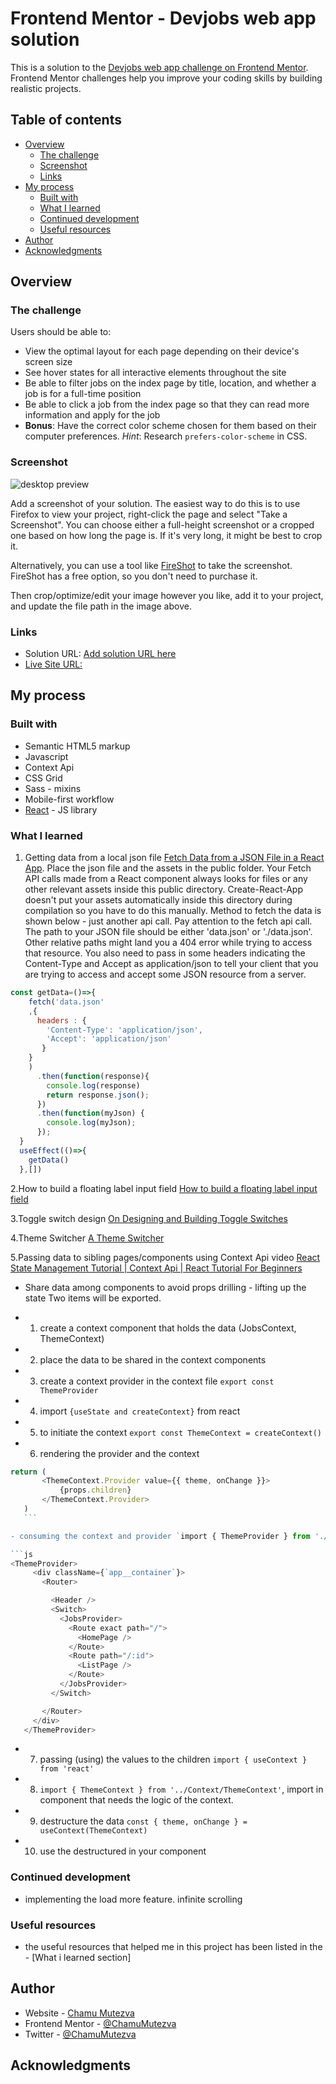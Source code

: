 # Frontend Mentor - Devjobs web app solution

This is a solution to the [Devjobs web app challenge on Frontend Mentor](https://www.frontendmentor.io/challenges/devjobs-web-app-HuvC_LP4l). Frontend Mentor challenges help you improve your coding skills by building realistic projects.

## Table of contents

- [Overview](#overview)
  - [The challenge](#the-challenge)
  - [Screenshot](#screenshot)
  - [Links](#links)
- [My process](#my-process)
  - [Built with](#built-with)
  - [What I learned](#what-i-learned)
  - [Continued development](#continued-development)
  - [Useful resources](#useful-resources)
- [Author](#author)
- [Acknowledgments](#acknowledgments)

## Overview

### The challenge

Users should be able to:

- View the optimal layout for each page depending on their device's screen size
- See hover states for all interactive elements throughout the site
- Be able to filter jobs on the index page by title, location, and whether a job is for a full-time position
- Be able to click a job from the index page so that they can read more information and apply for the job
- **Bonus**: Have the correct color scheme chosen for them based on their computer preferences. _Hint_: Research `prefers-color-scheme` in CSS.

### Screenshot

![desktop preview](./src/assets/desktop.png)

Add a screenshot of your solution. The easiest way to do this is to use Firefox to view your project, right-click the page and select "Take a Screenshot". You can choose either a full-height screenshot or a cropped one based on how long the page is. If it's very long, it might be best to crop it.

Alternatively, you can use a tool like [FireShot](https://getfireshot.com/) to take the screenshot. FireShot has a free option, so you don't need to purchase it.

Then crop/optimize/edit your image however you like, add it to your project, and update the file path in the image above.

### Links

- Solution URL: [Add solution URL here](https://your-solution-url.com)
- [Live Site URL:](https://devjobs-web-app.netlify.app/)

## My process

### Built with

- Semantic HTML5 markup
- Javascript
- Context Api
- CSS Grid
- Sass - mixins
- Mobile-first workflow
- [React](https://reactjs.org/) - JS library

### What I learned

1. Getting data from a local json file [Fetch Data from a JSON File in a React App](https://app.pluralsight.com/guides/fetch-data-from-a-json-file-in-a-react-app).
Place the json file and the assets in the public folder. Your Fetch API calls made from a React component always looks for files or any other relevant assets inside this public directory. Create-React-App doesn't put your assets automatically inside this directory during compilation so you have to do this manually. Method to fetch the data is shown below - just another api call. Pay attention to the fetch api call. The path to your JSON file should be either 'data.json' or './data.json'. Other relative paths might land you a 404 error while trying to access that resource. You also need to pass in some headers indicating the Content-Type and Accept as application/json to tell your client that you are trying to access and accept some JSON resource from a server.

```javascript
const getData=()=>{
    fetch('data.json'
    ,{
      headers : { 
        'Content-Type': 'application/json',
        'Accept': 'application/json'
       }
    }
    )
      .then(function(response){
        console.log(response)
        return response.json();
      })
      .then(function(myJson) {
        console.log(myJson);
      });
  }
  useEffect(()=>{
    getData()
  },[])

  ```

2.How to build a floating label input field [How to build a floating label input field](https://itnext.io/how-to-build-a-floating-label-input-field-f9b21669fe2f)

3.Toggle switch design [On Designing and Building Toggle Switches](https://www.sarasoueidan.com/blog/toggle-switch-design/)

4.Theme Switcher [A Theme Switcher](https://inclusive-components.design/a-theme-switcher/)

5.Passing data to sibling pages/components using Context Api video [React State Management Tutorial | Context Api | React Tutorial For Beginners](https://www.youtube.com/watch?v=35lXWvCuM8o)

- Share data among components to avoid props drilling - lifting up the state
Two items will be exported.

- 1. create a context component that holds the data (JobsContext, ThemeContext)

- 2. place the data to be shared in the context components

- 3. create a context provider in the context file `export const ThemeProvider`

- 4. import `{useState and createContext}` from react

- 5. to initiate the context `export const ThemeContext = createContext()`

- 6. rendering the provider and the context

 ```js
return (
        <ThemeContext.Provider value={{ theme, onChange }}>
            {props.children}
        </ThemeContext.Provider>
    )
    ```

- consuming the context and provider `import { ThemeProvider } from './Context/ThemeContext';`

```js
<ThemeProvider>
      <div className={`app__container`}>
        <Router>

          <Header />
          <Switch>
            <JobsProvider>
              <Route exact path="/">
                <HomePage />
              </Route>
              <Route path="/:id">
                <ListPage />
              </Route>
            </JobsProvider>
          </Switch>

        </Router>
      </div>
    </ThemeProvider>

```

- 7. passing (using) the values to the children `import { useContext } from 'react'`

- 8. `import { ThemeContext } from '../Context/ThemeContext'`, import in component that needs the logic of the context.

- 9. destructure the data `const { theme, onChange } = useContext(ThemeContext)`

- 10. use the destructured in your component

### Continued development

- implementing the load more feature. infinite scrolling

### Useful resources

- the useful resources that helped me in this project has been listed in the - [What i learned section]

## Author

- Website - [Chamu Mutezva](https://github.com/ChamuMutezva)
- Frontend Mentor - [@ChamuMutezva](https://www.frontendmentor.io/profile/ChamuMutezva)
- Twitter - [@ChamuMutezva](https://twitter.com/ChamuMutezva)

## Acknowledgments